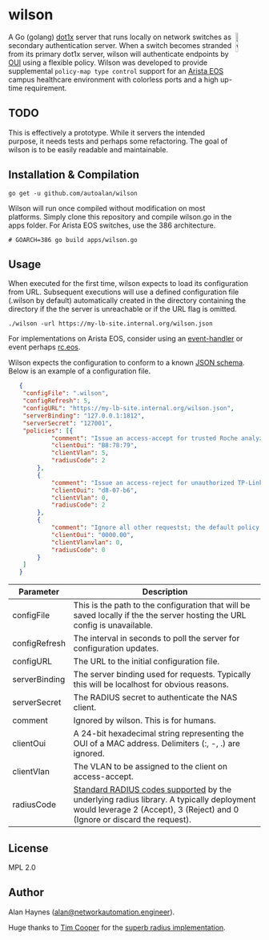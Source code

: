 

# wilson

<img src="https://github.com/autoalan/wilson/raw/master/images/wilson.jpg" alt="wilson" align="right" width="10%"/>A Go (golang) [dot1x](https://github.com/layeh/radius) server that runs locally on network switches as secondary authentication server. When a switch becomes stranded from its primary dot1x server, wilson will authenticate endpoints by [OUI](https://en.wikipedia.org/wiki/Organizationally_unique_identifier) using a flexible policy. Wilson was developed to provide supplemental `policy-map type control` support for an [Arista EOS](https://www.arista.com/en/products/eos) campus healthcare environment with colorless ports and a high up-time requirement.



## TODO

This is effectively a prototype. While it servers the intended purpose, it needs tests and perhaps some refactoring. The goal of wilson is to be easily readable and maintainable. 



## Installation & Compilation

```
go get -u github.com/autoalan/wilson
```

Wilson will run once compiled without modification on most platforms. Simply clone this repository and compile wilson.go in the apps folder.  For Arista EOS switches, use the 386 architecture.  

```
# GOARCH=386 go build apps/wilson.go
```



## Usage

When executed for the first time, wilson expects to load its configuration from URL. Subsequent executions will use a defined configuration file (.wilson by default) automatically created in the directory containing the directory if the the server is unreachable or if the URL flag is omitted.


```
./wilson -url https://my-lb-site.internal.org/wilson.json
```

For implementations on Arista EOS, consider using an [event-handler](https://www.arista.com/en/um-eos/eos-section-3-9-command-line-interface-commands#ww1124606) or event perhaps [rc.eos](https://www.arista.com/assets/data/pdf/Whitepapers/Arista_EOS_parser.pdf).


Wilson expects the configuration to conform to a known [JSON schema](https://github.com/autoalan/wilson/blob/35d32639d00e05aeb7c1a301a6d2e96112d53034/schema.go#L23-L101). Below is an example of a configuration file.

```json
   {
   	"configFile": ".wilson",
   	"configRefresh": 5,
   	"configURL": "https://my-lb-site.internal.org/wilson.json",
   	"serverBinding": "127.0.0.1:1812",
   	"serverSecret": "127001",
   	"policies": [{
   			"comment": "Issue an access-accept for trusted Roche analyzers",
   			"clientOui": "B8:78:79",
   			"clientVlan": 5,
   			"radiusCode": 2
   		},
   		{
   			"comment": "Issue an access-reject for unauthorized TP-Link endpoints",
   			"clientOui": "d8-07-b6",
   			"clientVlan": 0,
   			"radiusCode": 2
   		},
   		{
   			"comment": "Ignore all other requestst; the default policy is the last policy",
   			"clientOui": "0000.00",
   			"clientVlanvlan": 0,
   			"radiusCode": 0
   		}
   	]
   }
```



| Parameter     | Description                                                  |
| ------------- | ------------------------------------------------------------ |
| configFile    | This is the path to the configuration that will be saved locally if the the server hosting the URL config is unavailable. |
| configRefresh | The interval in seconds to poll the server for configuration updates. |
| configURL     | The URL to the initial configuration file.                   |
| serverBinding | The server binding used for requests. Typically this will be localhost for obvious reasons. |
| serverSecret  | The RADIUS secret to authenticate the NAS client.            |
| comment       | Ignored by wilson. This is for humans.                       |
| clientOui     | A 24-bit hexadecimal string representing the OUI of a MAC address. Delimiters (:, -, .) are ignored. |
| clientVlan    | The VLAN to be assigned to the client on access-accept.      |
| radiusCode    | [Standard RADIUS codes supported](https://github.com/layeh/radius/blob/3e43fd4ead922ac65515918994c1e7942d1f0013/code.go#L11-L27) by the underlying radius library. A typically deployment would leverage 2 (Accept), 3 (Reject) and 0 (Ignore or discard the request). |



## License

MPL 2.0



## Author

Alan Haynes (alan@networkautomation.engineer). 

Huge thanks to [Tim Cooper](mailto:tim.cooper@layeh.com) for the [superb radius implementation](https://github.com/layeh/radius).

